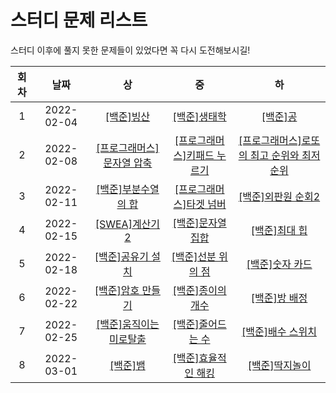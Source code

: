 # 스터디 문제 리스트      
스터디 이후에 풀지 못한 문제들이 있었다면 꼭 다시 도전해보시길!



회차 | 날짜 | 상 | 중 | 하
|:---:|:---------------:|:---------------:|:---------------:|:---------------:|
| 1 | 2022-02-04 | [[백준]빙산](https://www.acmicpc.net/problem/2573) | [[백준]생태학](https://www.acmicpc.net/problem/4358) | [[백준]공](https://www.acmicpc.net/problem/1547) |
| 2 | 2022-02-08 | [[프로그래머스]문자열 압축](https://programmers.co.kr/learn/courses/30/lessons/60057?language=java) | [[프로그래머스]키패드 누르기](https://programmers.co.kr/learn/courses/30/lessons/67256) | [[프로그래머스]로또의 최고 순위와 최저 순위](https://programmers.co.kr/learn/courses/30/lessons/77484?language=java) |
| 3 | 2022-02-11 | [[백준]부분수열의 합](https://www.acmicpc.net/problem/10971) | [[프로그래머스]타겟 넘버](https://programmers.co.kr/learn/courses/30/lessons/43165) | [[백준]외판원 순회2](https://www.acmicpc.net/problem/1182) |
| 4 | 2022-02-15 | [[SWEA]계산기2](https://swexpertacademy.com/main/code/problem/problemDetail.do?contestProbId=AV14nnAaAFACFAYD) | [[백준]문자열 집합](https://www.acmicpc.net/problem/14425) | [[백준]최대 힙](https://www.acmicpc.net/problem/11279)|
| 5 | 2022-02-18 | [[백준]공유기 설치](https://www.acmicpc.net/problem/2110) | [[백준]선분 위의 점](https://www.acmicpc.net/problem/11663) | [[백준]숫자 카드](https://www.acmicpc.net/problem/10815) |
| 6 | 2022-02-22 | [[백준]암호 만들기](https://www.acmicpc.net/problem/1759) | [[백준]종이의 개수](https://www.acmicpc.net/problem/1780) | [[백준]방 배정](https://www.acmicpc.net/problem/13300) |
| 7 | 2022-02-25 | [[백준]움직이는 미로탈출](https://www.acmicpc.net/problem/16954) | [[백준]줄어드는 수](https://www.acmicpc.net/problem/1174) | [[백준]배수 스위치](https://www.acmicpc.net/problem/12927) |
| 8 | 2022-03-01 | [[백준]뱀](https://www.acmicpc.net/problem/3190) | [[백준]효율적인 해킹](https://www.acmicpc.net/problem/1325) | [[백준]딱지놀이](https://www.acmicpc.net/problem/14696) |

